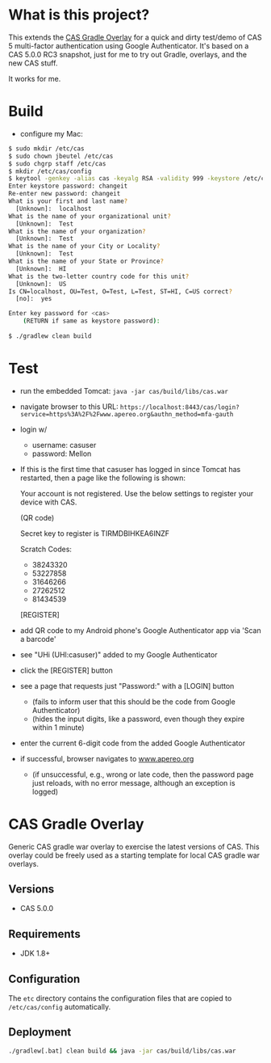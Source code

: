 What is this project?
=====================

This extends the
[CAS Gradle Overlay](https://github.com/apereo/cas-gradle-overlay-template)
for a quick and dirty test/demo
of CAS 5 multi-factor authentication using Google Authenticator.
It's based on a CAS 5.0.0 RC3 snapshot,
just for me to try out Gradle, overlays, and the new CAS stuff.

It works for me.


Build
=====

* configure my Mac:

```bash
$ sudo mkdir /etc/cas
$ sudo chown jbeutel /etc/cas
$ sudo chgrp staff /etc/cas
$ mkdir /etc/cas/config
$ keytool -genkey -alias cas -keyalg RSA -validity 999 -keystore /etc/cas/thekeystore
Enter keystore password: changeit
Re-enter new password: changeit
What is your first and last name?
  [Unknown]:  localhost
What is the name of your organizational unit?
  [Unknown]:  Test
What is the name of your organization?
  [Unknown]:  Test
What is the name of your City or Locality?
  [Unknown]:  Test
What is the name of your State or Province?
  [Unknown]:  HI
What is the two-letter country code for this unit?
  [Unknown]:  US
Is CN=localhost, OU=Test, O=Test, L=Test, ST=HI, C=US correct?
  [no]:  yes

Enter key password for <cas>
	(RETURN if same as keystore password):  
	
$ ./gradlew clean build 
```

Test
====

* run the embedded Tomcat:  ```java -jar cas/build/libs/cas.war```
* navigate browser to this URL:
 ```https://localhost:8443/cas/login?service=https%3A%2F%2Fwww.apereo.org&authn_method=mfa-gauth```
* login w/
    * username: casuser
    * password: Mellon
* If this is the first time that casuser has logged in since Tomcat has restarted,
then a page like the following is shown:

    Your account is not registered.
    Use the below settings to register your device with CAS.
    
    (QR code)
    
    Secret key to register is TIRMDBIHKEA6INZF

    Scratch Codes:

    * 38243320
    * 53227858
    * 31646266
    * 27262512
    * 81434539
    
    [REGISTER]
* add QR code to my Android phone's Google Authenticator app via 'Scan a barcode'
* see "UHi (UHl:casuser)" added to my Google Authenticator
* click the [REGISTER] button
* see a page that requests just "Password:" with a [LOGIN] button
    * (fails to inform user that this should be the code from Google Authenticator)
    * (hides the input digits, like a password, even though they expire within 1 minute)
* enter the current 6-digit code from the added Google Authenticator
* if successful, browser navigates to www.apereo.org
    * (if unsuccessful, e.g., wrong or late code, then the password page just reloads, with no error message, although an exception is logged)



CAS Gradle Overlay
============================
Generic CAS gradle war overlay to exercise the latest versions of CAS. This overlay could be freely used as a starting template for local 
CAS gradle war overlays. 

## Versions

* CAS 5.0.0

## Requirements

* JDK 1.8+

## Configuration

The `etc` directory contains the configuration files that are copied to `/etc/cas/config`  automatically.

## Deployment

```bash
./gradlew[.bat] clean build && java -jar cas/build/libs/cas.war
```
